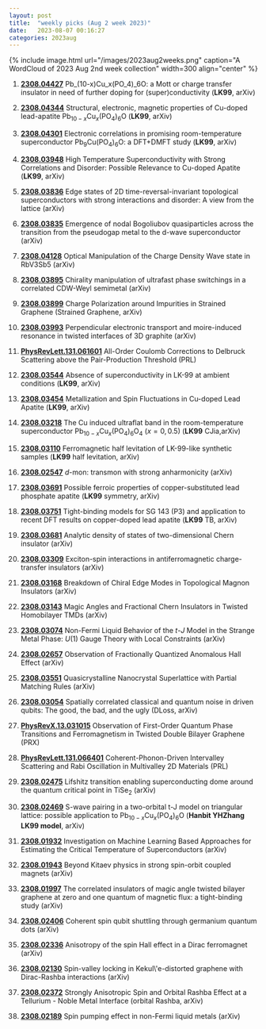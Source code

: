 ```yaml
---
layout: post
title:  "weekly picks (Aug 2 week 2023)"
date:   2023-08-07 00:16:27
categories: 2023aug
---
```



{% include image.html url="/images/2023aug2weeks.png" caption="A WordCloud of 2023 Aug 2nd week collection" width=300 align="center" %}



1. **[2308.04427](http://arxiv.org/abs/2308.04427)** Pb_(10-x)Cu_x(PO_4)_6O: a Mott or charge transfer insulator in need of further doping for (super)conductivity (**LK99**, arXiv)

1. **[2308.04344](http://arxiv.org/abs/2308.04344)** Structural, electronic, magnetic properties of Cu-doped lead-apatite Pb$_{10-x}$Cu$_x$(PO$_4$)$_6$O (**LK99**, arXiv)

1. **[2308.04301](http://arxiv.org/abs/2308.04301)** Electronic correlations in promising room-temperature superconductor Pb$_9$Cu(PO$_4$)$_6$O: a DFT+DMFT study (**LK99**, arXiv)

1. **[2308.03948](http://arxiv.org/abs/2308.03948)** High Temperature Superconductivity with Strong Correlations and Disorder: Possible Relevance to Cu-doped Apatite (**LK99**, arXiv)

1. **[2308.03836](http://arxiv.org/abs/2308.03836)** Edge states of 2D time-reversal-invariant topological superconductors with strong interactions and disorder: A view from the lattice (arXiv)

1. **[2308.03835](http://arxiv.org/abs/2308.03835)** Emergence of nodal Bogoliubov quasiparticles across the transition from the pseudogap metal to the d-wave superconductor (arXiv)

1. **[2308.04128](http://arxiv.org/abs/2308.04128)** Optical Manipulation of the Charge Density Wave state in RbV3Sb5 (arXiv)

1. **[2308.03895](http://arxiv.org/abs/2308.03895)** Chirality manipulation of ultrafast phase switchings in a correlated CDW-Weyl semimetal (arXiv)

1. **[2308.03899](http://arxiv.org/abs/2308.03899)** Charge Polarization around Impurities in Strained Graphene (Strained Graphene, arXiv)

1. **[2308.03993](http://arxiv.org/abs/2308.03993)** Perpendicular electronic transport and moire-induced resonance in twisted interfaces of 3D graphite (arXiv)

1. **[PhysRevLett.131.061601](https://link.aps.org/doi/10.1103/PhysRevLett.131.061601)** All-Order Coulomb Corrections to Delbruck Scattering above the Pair-Production Threshold (PRL)




1. **[2308.03544](http://arxiv.org/abs/2308.03544)** Absence of superconductivity in LK-99 at ambient conditions (**LK99**, arXiv)

1. **[2308.03454](http://arxiv.org/abs/2308.03454)** Metallization and Spin Fluctuations in Cu-doped Lead Apatite (**LK99**, arXiv)

1. **[2308.03218](http://arxiv.org/abs/2308.03218)** The Cu induced ultraflat band in the room-temperature superconductor Pb$_{10-x}$Cu$_x$(PO$_4$)$_6$O$_4$ ($x=0,0.5$) (**LK99** CJia,arXiv)

1. **[2308.03110](http://arxiv.org/abs/2308.03110)** Ferromagnetic half levitation of LK-99-like synthetic samples (**LK99** half levitation, arXiv)

1. **[2308.02547](http://arxiv.org/abs/2308.02547)** $d$-mon: transmon with strong anharmonicity (arXiv)

1. **[2308.03691](http://arxiv.org/abs/2308.03691)** Possible ferroic properties of copper-substituted lead phosphate apatite (**LK99** symmetry, arXiv)

1. **[2308.03751](http://arxiv.org/abs/2308.03751)** Tight-binding models for SG 143 (P3) and application to recent DFT results on copper-doped lead apatite (**LK99** TB, arXiv)

1. **[2308.03681](http://arxiv.org/abs/2308.03681)** Analytic density of states of two-dimensional Chern insulator (arXiv)

1. **[2308.03309](http://arxiv.org/abs/2308.03309)** Exciton-spin interactions in antiferromagnetic charge-transfer insulators (arXiv)

1. **[2308.03168](http://arxiv.org/abs/2308.03168)** Breakdown of Chiral Edge Modes in Topological Magnon Insulators (arXiv)

1. **[2308.03143](http://arxiv.org/abs/2308.03143)** Magic Angles and Fractional Chern Insulators in Twisted Homobilayer TMDs (arXiv)

1. **[2308.03074](http://arxiv.org/abs/2308.03074)** Non-Fermi Liquid Behavior of the $t$-$J$ Model in the Strange Metal Phase: $U(1)$ Gauge Theory with Local Constraints (arXiv)

1. **[2308.02657](http://arxiv.org/abs/2308.02657)** Observation of Fractionally Quantized Anomalous Hall Effect (arXiv)


1. **[2308.03551](http://arxiv.org/abs/2308.03551)** Quasicrystalline Nanocrystal Superlattice with Partial Matching Rules (arXiv)

1. **[2308.03054](http://arxiv.org/abs/2308.03054)** Spatially correlated classical and quantum noise in driven qubits: The good, the bad, and the ugly (DLoss, arXiv)

1. **[PhysRevX.13.031015](https://link.aps.org/doi/10.1103/PhysRevX.13.031015)** Observation of First-Order Quantum Phase Transitions and Ferromagnetism in Twisted Double Bilayer Graphene (PRX)

1. **[PhysRevLett.131.066401](https://link.aps.org/doi/10.1103/PhysRevLett.131.066401)** Coherent-Phonon-Driven Intervalley Scattering and Rabi Oscillation in Multivalley 2D Materials (PRL)





1. **[2308.02475](http://arxiv.org/abs/2308.02475)** Lifshitz transition enabling superconducting dome around the quantum critical point in TiSe$_2$ (arXiv)

1. **[2308.02469](http://arxiv.org/abs/2308.02469)** S-wave pairing in a two-orbital t-J model on triangular lattice: possible application to Pb$_{10-x}$Cu$_x$(PO$_4$)$_6$O (**Hanbit YHZhang LK99 model**, arXiv)

1. **[2308.01932](http://arxiv.org/abs/2308.01932)** Investigation on Machine Learning Based Approaches for Estimating the Critical Temperature of Superconductors (arXiv)

1. **[2308.01943](http://arxiv.org/abs/2308.01943)** Beyond Kitaev physics in strong spin-orbit coupled magnets (arXiv)

1. **[2308.01997](http://arxiv.org/abs/2308.01997)** The correlated insulators of magic angle twisted bilayer graphene at zero and one quantum of magnetic flux: a tight-binding study (arXiv)

1. **[2308.02406](http://arxiv.org/abs/2308.02406)** Coherent spin qubit shuttling through germanium quantum dots (arXiv)

1. **[2308.02336](http://arxiv.org/abs/2308.02336)** Anisotropy of the spin Hall effect in a Dirac ferromagnet (arXiv)

1. **[2308.02130](http://arxiv.org/abs/2308.02130)** Spin-valley locking in Kekul\\'e-distorted graphene with Dirac-Rashba interactions (arXiv)

1. **[2308.02372](http://arxiv.org/abs/2308.02372)** Strongly Anisotropic Spin and Orbital Rashba Effect at a Tellurium - Noble Metal Interface (orbital Rashba, arXiv)

1. **[2308.02189](http://arxiv.org/abs/2308.02189)** Spin pumping effect in non-Fermi liquid metals (arXiv)
